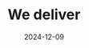 ---
title: We deliver
layout: section.njk
type: page
date: 2024-12-09
pagination:
  data: collections.servicePromoted
  size: 3
  alias: items
  generatePageOnEmptyData: true
listAllDescriptions: true
listAllMoreButton: true
showNav: false
indexListType: simple
redirect_from:
  - /delivery/
eleventyNavigation:
  key: Delivery
  parent: Home
---